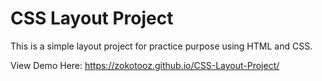 # CSS Layout Project

This is a simple layout project for practice purpose using HTML and CSS.

View Demo Here: https://zokotooz.github.io/CSS-Layout-Project/
